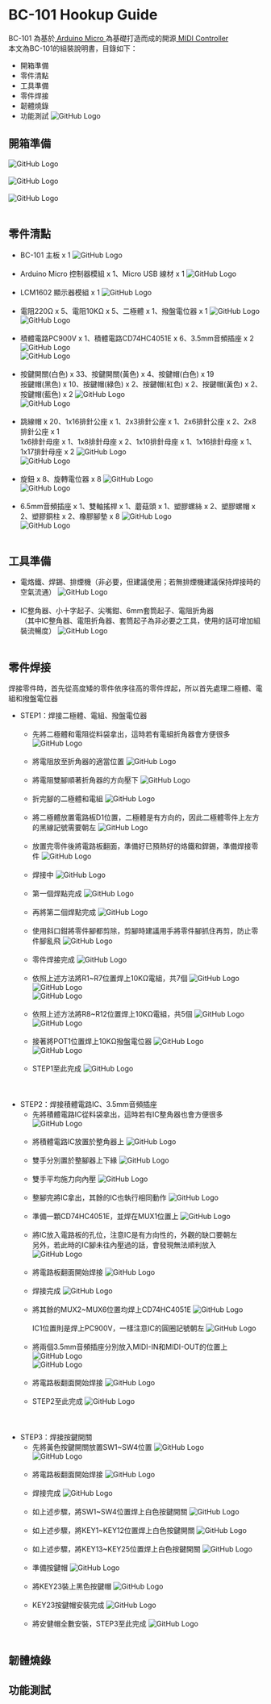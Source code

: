 # BC-101 Hookup Guide
BC-101 為基於[ Arduino Micro ](https://store.arduino.cc/usa/arduino-micro)為基礎打造而成的開源[ MIDI Controller ](https://en.wikipedia.org/wiki/MIDI_controller)<br>
本文為BC-101的組裝說明書，目錄如下：
* 開箱準備
* 零件清點
* 工具準備
* 零件焊接
* 韌體燒錄
* 功能測試
![GitHub Logo](https://mainnolab.files.wordpress.com/2021/05/00.png?w=1024)
## 開箱準備
![GitHub Logo](https://mainnolab.files.wordpress.com/2021/05/01-2.jpg?w=1024)<br><br>
![GitHub Logo](https://mainnolab.files.wordpress.com/2021/05/02-3.jpg?w=1024)<br><br>
![GitHub Logo](https://mainnolab.files.wordpress.com/2021/05/03-3.jpg?w=1024)<br><br>
## 零件清點
* BC-101 主板 x 1
![GitHub Logo](https://mainnolab.files.wordpress.com/2021/05/04.jpg?w=1024)<br><br>
* Arduino Micro 控制器模組 x 1、Micro USB 線材 x 1
![GitHub Logo](https://mainnolab.files.wordpress.com/2021/05/05.jpg?w=1024)<br><br>
* LCM1602 顯示器模組 x 1
![GitHub Logo](https://mainnolab.files.wordpress.com/2021/05/06.jpg?w=1024)<br><br>
* 電阻220Ω x 5、電阻10KΩ x 5、二極體 x 1、撥盤電位器 x 1
![GitHub Logo](https://mainnolab.files.wordpress.com/2021/05/08.jpg?w=1024)<br>
![GitHub Logo](https://mainnolab.files.wordpress.com/2021/05/07.jpg?w=1024)<br><br>
* 積體電路PC900V x 1、積體電路CD74HC4051E x 6、3.5mm音頻插座 x 2
![GitHub Logo](https://mainnolab.files.wordpress.com/2021/05/10.jpg?w=1024)<br>
![GitHub Logo](https://mainnolab.files.wordpress.com/2021/05/09.jpg?w=1024)<br><br>
* 按鍵開關(白色) x 33、按鍵開關(黃色) x 4、按鍵帽(白色) x 19<br>按鍵帽(黑色) x 10、按鍵帽(綠色) x 2、按鍵帽(紅色) x 2、按鍵帽(黃色) x 2、按鍵帽(藍色) x 2
![GitHub Logo](https://mainnolab.files.wordpress.com/2021/05/12.jpg?w=1024)<br>
![GitHub Logo](https://mainnolab.files.wordpress.com/2021/05/11.jpg?w=1024)<br><br>
* 跳線帽 x 20、1x16排針公座 x 1、2x3排針公座 x 1、2x6排針公座 x 2、2x8排針公座 x 1<br>1x6排針母座 x 1、1x8排針母座 x 2、1x10排針母座 x 1、1x16排針母座 x 1、1x17排針母座 x 2
![GitHub Logo](https://mainnolab.files.wordpress.com/2021/05/14.jpg?w=1024)<br>
![GitHub Logo](https://mainnolab.files.wordpress.com/2021/05/13.jpg?w=1024)<br><br>
* 旋鈕 x 8、旋轉電位器 x 8
![GitHub Logo](https://mainnolab.files.wordpress.com/2021/05/16.jpg?w=1024)<br>
![GitHub Logo](https://mainnolab.files.wordpress.com/2021/05/15.jpg?w=1024)<br><br>
* 6.5mm音頻插座 x 1、雙軸搖桿 x 1、蘑菇頭 x 1、塑膠螺絲 x 2、塑膠螺帽 x 2、塑膠銅柱 x 2、橡膠腳墊 x 8
![GitHub Logo](https://mainnolab.files.wordpress.com/2021/05/18.jpg?w=1024)<br>
![GitHub Logo](https://mainnolab.files.wordpress.com/2021/05/17.jpg?w=1024)<br><br>
## 工具準備
* 電烙鐵、焊錫、排煙機（非必要，但建議使用；若無排煙機建議保持焊接時的空氣流通）
![GitHub Logo](https://mainnolab.files.wordpress.com/2021/05/19.jpg?w=1024)<br><br>
* IC整角器、小十字起子、尖嘴鉗、6mm套筒起子、電阻折角器<br>
（其中IC整角器、電阻折角器、套筒起子為非必要之工具，使用的話可增加組裝流暢度）
![GitHub Logo](https://mainnolab.files.wordpress.com/2021/05/20.jpg?w=1024)<br><br>
## 零件焊接
焊接零件時，首先從高度矮的零件依序往高的零件焊起，所以首先處理二極體、電組和撥盤電位器<br>
- STEP1：焊接二極體、電組、撥盤電位器<br><br>
  - 先將二極體和電阻從料袋拿出，這時若有電組折角器會方便很多
![GitHub Logo](https://mainnolab.files.wordpress.com/2021/05/21.jpg?w=1024)<br><br>
  - 將電阻放至折角器的適當位置
![GitHub Logo](https://mainnolab.files.wordpress.com/2021/05/22.jpg?w=1024)<br><br>
  - 將電阻雙腳順著折角器的方向壓下
![GitHub Logo](https://mainnolab.files.wordpress.com/2021/05/23.jpg?w=1024)<br><br>
  - 折完腳的二極體和電組
![GitHub Logo](https://mainnolab.files.wordpress.com/2021/05/24.jpg?w=1024)<br><br>
  - 將二極體放置電路板D1位置，二極體是有方向的，因此二極體零件上左方的黑線記號需要朝左
![GitHub Logo](https://mainnolab.files.wordpress.com/2021/05/34.jpg?w=1024)<br><br>
  - 放置完零件後將電路板翻面，準備好已預熱好的烙鐵和銲錫，準備焊接零件
![GitHub Logo](https://mainnolab.files.wordpress.com/2021/05/26.jpg?w=1024)<br><br>
  - 焊接中
![GitHub Logo](https://mainnolab.files.wordpress.com/2021/05/27.jpg?w=1024)<br><br>
  - 第一個焊點完成
![GitHub Logo](https://mainnolab.files.wordpress.com/2021/05/28.jpg?w=1024)<br><br>
  - 再將第二個焊點完成
![GitHub Logo](https://mainnolab.files.wordpress.com/2021/05/29.jpg?w=1024)<br><br>
  - 使用斜口鉗將零件腳都剪除，剪腳時建議用手將零件腳抓住再剪，防止零件腳亂飛
![GitHub Logo](https://mainnolab.files.wordpress.com/2021/05/30.jpg?w=1024)<br><br>
  - 零件焊接完成
![GitHub Logo](https://mainnolab.files.wordpress.com/2021/05/31.jpg?w=1024)<br><br>
  - 依照上述方法將R1~R7位置焊上10KΩ電組，共7個
![GitHub Logo](https://mainnolab.files.wordpress.com/2021/05/32.jpg?w=1024)<br>
![GitHub Logo](https://mainnolab.files.wordpress.com/2021/05/35.jpg?w=1024)<br>
![GitHub Logo](https://mainnolab.files.wordpress.com/2021/05/33.jpg?w=1024)<br><br>
  - 依照上述方法將R8~R12位置焊上10KΩ電組，共5個
![GitHub Logo](https://mainnolab.files.wordpress.com/2021/05/37.jpg?w=1024)<br>
![GitHub Logo](https://mainnolab.files.wordpress.com/2021/05/36.jpg?w=1024)<br><br>
  - 接著將POT1位置焊上10KΩ撥盤電位器
![GitHub Logo](https://mainnolab.files.wordpress.com/2021/05/38.jpg?w=1024)<br>
![GitHub Logo](https://mainnolab.files.wordpress.com/2021/05/39.jpg?w=1024)<br><br>
  - STEP1至此完成
![GitHub Logo](https://mainnolab.files.wordpress.com/2021/05/40.jpg?w=1024)<br><br><br><br>
- STEP2：焊接積體電路IC、3.5mm音頻插座<br>
  - 先將積體電路IC從料袋拿出，這時若有IC整角器也會方便很多
![GitHub Logo](https://mainnolab.files.wordpress.com/2021/05/41.jpg?w=1024)<br><br>
  - 將積體電路IC放置於整角器上
![GitHub Logo](https://mainnolab.files.wordpress.com/2021/05/42.jpg?w=1024)<br><br>
  - 雙手分別置於整腳器上下緣
![GitHub Logo](https://mainnolab.files.wordpress.com/2021/05/43.jpg?w=1024)<br><br>
  - 雙手平均施力向內壓
![GitHub Logo](https://mainnolab.files.wordpress.com/2021/05/44.jpg?w=1024)<br><br>
  - 整腳完將IC拿出，其餘的IC也執行相同動作
![GitHub Logo](https://mainnolab.files.wordpress.com/2021/05/45.jpg?w=1024)<br><br>
  - 準備一顆CD74HC4051E，並焊在MUX1位置上
![GitHub Logo](https://mainnolab.files.wordpress.com/2021/05/46.jpg?w=1024)<br><br>
  - 將IC放入電路板的孔位，注意IC是有方向性的，外觀的缺口要朝左<br>另外，若此時的IC腳未往內壓過的話，會發現無法順利放入
![GitHub Logo](https://mainnolab.files.wordpress.com/2021/05/47.jpg?w=1024)<br><br>
  - 將電路板翻面開始焊接
![GitHub Logo](https://mainnolab.files.wordpress.com/2021/05/48.jpg?w=1024)<br><br>
  - 焊接完成
![GitHub Logo](https://mainnolab.files.wordpress.com/2021/05/49-1.jpg?w=1024)<br><br>
  - 將其餘的MUX2~MUX6位置均焊上CD74HC4051E
![GitHub Logo](https://mainnolab.files.wordpress.com/2021/05/50-1.jpg?w=1024)<br><br>
IC1位置則是焊上PC900V，一樣注意IC的圓圈記號朝左
![GitHub Logo](https://mainnolab.files.wordpress.com/2021/05/51.jpg?w=1024)<br><br>
  - 將兩個3.5mm音頻插座分別放入MIDI-IN和MIDI-OUT的位置上
![GitHub Logo](https://mainnolab.files.wordpress.com/2021/05/52.jpg?w=1024)<br>
![GitHub Logo](https://mainnolab.files.wordpress.com/2021/05/53.jpg?w=1024)<br><br>
  - 將電路板翻面開始焊接
![GitHub Logo](https://mainnolab.files.wordpress.com/2021/05/54.jpg?w=1024)<br><br>
  - STEP2至此完成
![GitHub Logo](https://mainnolab.files.wordpress.com/2021/05/55.jpg?w=1024)<br><br><br><br>
- STEP3：焊接按鍵開關<br>
  - 先將黃色按鍵開關放置SW1~SW4位置
![GitHub Logo](https://mainnolab.files.wordpress.com/2021/05/56.jpg?w=1024)<br>
![GitHub Logo](https://mainnolab.files.wordpress.com/2021/05/59.jpg?w=1024)<br><br>
  - 將電路板翻面開始焊接
![GitHub Logo](https://mainnolab.files.wordpress.com/2021/05/57.jpg?w=1024)<br><br>
  - 焊接完成
![GitHub Logo](https://mainnolab.files.wordpress.com/2021/05/58.jpg?w=1024)<br><br>
  - 如上述步驟，將SW1~SW4位置焊上白色按鍵開關
![GitHub Logo](https://mainnolab.files.wordpress.com/2021/05/60.jpg?w=1024)<br><br>
  - 如上述步驟，將KEY1~KEY12位置焊上白色按鍵開關
![GitHub Logo](https://mainnolab.files.wordpress.com/2021/05/61.jpg?w=1024)<br><br>
  - 如上述步驟，將KEY13~KEY25位置焊上白色按鍵開關
![GitHub Logo](https://mainnolab.files.wordpress.com/2021/05/62.jpg?w=1024)<br><br>
  - 準備按鍵帽
![GitHub Logo](https://mainnolab.files.wordpress.com/2021/05/63.jpg?w=1024)<br><br>
  - 將KEY23裝上黑色按鍵帽
![GitHub Logo](https://mainnolab.files.wordpress.com/2021/05/64.jpg?w=1024)<br><br>
  - KEY23按鍵帽安裝完成
![GitHub Logo](https://mainnolab.files.wordpress.com/2021/05/65.jpg?w=1024)<br><br>
  - 將安健帽全數安裝，STEP3至此完成
![GitHub Logo](https://mainnolab.files.wordpress.com/2021/05/66.jpg?w=1024)<br><br>
## 韌體燒錄
## 功能測試
